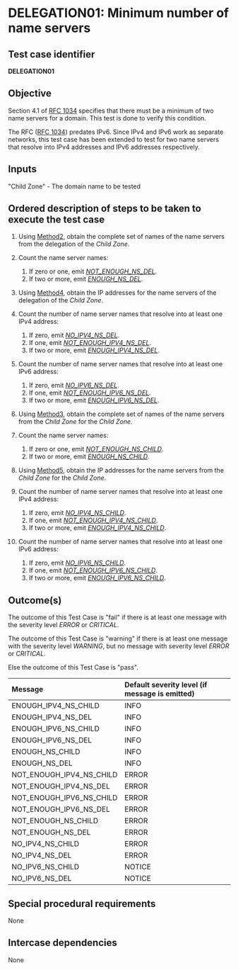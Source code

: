 # DELEGATION01: Minimum number of name servers   

## Test case identifier

**DELEGATION01**

## Objective

Section 4.1 of [RFC 1034] specifies that there must be a minimum of two name servers 
for a domain. This test is done to verify this condition.

The RFC ([RFC 1034]) predates IPv6. Since IPv4 and IPv6 work as separate networks, this
test case has been extended to test for two name servers that resolve into IPv4 addresses
and IPv6 addresses respectively.


## Inputs

"Child Zone" - The domain name to be tested

## Ordered description of steps to be taken to execute the test case

 1. Using [Method2], obtain the complete set of names of the name servers 
    from the delegation of the *Child Zone*.

 2. Count the name server names:
    1. If zero or one, emit *[NOT_ENOUGH_NS_DEL]*.
    2. If two or more, emit *[ENOUGH_NS_DEL]*.

 3. Using [Method4], obtain the IP addresses for the name servers of the 
    delegation of the *Child Zone*.

 4. Count the number of name server names that resolve into at least one IPv4 
    address:
    1. If zero, emit *[NO_IPV4_NS_DEL]*.
    2. If one, emit *[NOT_ENOUGH_IPV4_NS_DEL]*.
    3. If two or more, emit *[ENOUGH_IPV4_NS_DEL]*.

 5. Count the number of name server names that resolve into at least one IPv6 
    address:
    1. If zero, emit *[NO_IPV6_NS_DEL]*.
    2. If one, emit *[NOT_ENOUGH_IPV6_NS_DEL]*.
    3. If two or more, emit *[ENOUGH_IPV6_NS_DEL]*.

 6. Using [Method3], obtain the complete set of names of the name servers
    from the *Child Zone* for the *Child Zone*. 

 7. Count the name server names:
    1. If zero or one, emit *[NOT_ENOUGH_NS_CHILD]*.
    2. If two or more, emit *[ENOUGH_NS_CHILD]*.

 8. Using [Method5], obtain the IP addresses for the name servers from 
    the *Child Zone* for the *Child Zone*.

 9. Count the number of name server names that resolve into at least one IPv4 
    address:
    1. If zero, emit *[NO_IPV4_NS_CHILD]*.
    2. If one, emit *[NOT_ENOUGH_IPV4_NS_CHILD]*.
    3. If two or more, emit *[ENOUGH_IPV4_NS_CHILD]*.

10. Count the number of name server names that resolve into at least one IPv6 
    address:
    1. If zero, emit *[NO_IPV6_NS_CHILD]*.
    2. If one, emit *[NOT_ENOUGH_IPV6_NS_CHILD]*.
    3. If two or more, emit *[ENOUGH_IPV6_NS_CHILD]*.

## Outcome(s)

The outcome of this Test Case is "fail" if there is at least one message
with the severity level *ERROR* or *CRITICAL*.

The outcome of this Test Case is "warning" if there is at least one message
with the severity level *WARNING*, but no message with severity level
*ERROR* or *CRITICAL*.

Else the outcome of this Test Case is "pass".

Message                       | Default severity level (if message is emitted)
:-----------------------------|:-----------------------------------
ENOUGH_IPV4_NS_CHILD          | INFO
ENOUGH_IPV4_NS_DEL            | INFO
ENOUGH_IPV6_NS_CHILD          | INFO
ENOUGH_IPV6_NS_DEL            | INFO
ENOUGH_NS_CHILD               | INFO
ENOUGH_NS_DEL                 | INFO
NOT_ENOUGH_IPV4_NS_CHILD      | ERROR
NOT_ENOUGH_IPV4_NS_DEL        | ERROR
NOT_ENOUGH_IPV6_NS_CHILD      | ERROR
NOT_ENOUGH_IPV6_NS_DEL        | ERROR
NOT_ENOUGH_NS_CHILD           | ERROR
NOT_ENOUGH_NS_DEL             | ERROR
NO_IPV4_NS_CHILD              | ERROR
NO_IPV4_NS_DEL                | ERROR
NO_IPV6_NS_CHILD              | NOTICE
NO_IPV6_NS_DEL                | NOTICE


## Special procedural requirements

None 

## Intercase dependencies

None

[RFC 1034]: https://tools.ietf.org/html/rfc1034

[RFC 7719]: https://tools.ietf.org/html/rfc7719

[Method2]:  ../Methods.md#method-2-obtain-glue-name-records-from-parent

[Method3]:  ../Methods.md#method-3-obtain-name-servers-from-child

[Method4]:  ../Methods.md#method-4-obtain-glue-address-records-from-parent

[Method5]:  ../Methods.md#method-5-obtain-the-name-server-address-records-from-child


[ENOUGH_IPV4_NS_CHILD]: #outcomes
[ENOUGH_IPV4_NS_DEL]: #outcomes
[ENOUGH_IPV6_NS_CHILD]: #outcomes
[ENOUGH_IPV6_NS_DEL]: #outcomes
[ENOUGH_NS_CHILD]: #outcomes
[ENOUGH_NS_DEL]: #outcomes
[NOT_ENOUGH_IPV4_NS_CHILD]: #outcomes
[NOT_ENOUGH_IPV4_NS_DEL]: #outcomes
[NOT_ENOUGH_IPV6_NS_CHILD]: #outcomes
[NOT_ENOUGH_IPV6_NS_DEL]: #outcomes
[NOT_ENOUGH_NS_CHILD]: #outcomes
[NOT_ENOUGH_NS_DEL]: #outcomes
[NO_IPV4_NS_CHILD]: #outcomes
[NO_IPV4_NS_DEL]: #outcomes
[NO_IPV6_NS_CHILD]: #outcomes
[NO_IPV6_NS_DEL]: #outcomes


